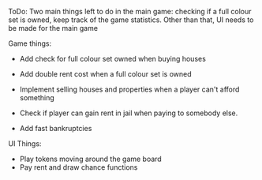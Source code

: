 ToDo:
Two main things left to do in the main game: checking if a full colour set is owned, keep track of the game statistics.
Other than that, UI needs to be made for the main game

Game things:
- Add check for full colour set owned when buying houses
- Add double rent cost when a full colour set is owned
- Implement selling houses and properties when a player can't afford something

- Check if player can gain rent in jail when paying to somebody else.
- Add fast bankruptcies

UI Things:
- Play tokens moving around the game board
- Pay rent and draw chance functions